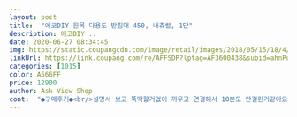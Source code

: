 ```yaml
---
layout: post 
title:  "에코DIY 원목 다용도 받침대 450, 내츄럴, 1단" 
description: 에코DIY ..
date: 2020-06-27 08:34:45 
img: https://static.coupangcdn.com/image/retail/images/2018/05/15/18/4/5c4e7f14-ee0a-437b-889f-7485eadcae32.jpg 
linkUrl: https://link.coupang.com/re/AFFSDP?lptag=AF3600438&subid=ahnPublicAsk&pageKey=92284163&itemId=286759998&vendorItemId=3703843176&traceid=V0-113-0131b0307f45afbe 
categories: [1015] 
color: A566FF 
price: 12900 
author: Ask View Shop 
cont:  "●구매후기●<br/>설명서 보고 뚝딱할거없이 끼우고 연결해서 10분도 안걸린거같아요<br/>구입한거라 아침에 완성해서 사무실에 가져왔어요^^<br/>근데 너무 맘에 들어요<br/>근데 너무 작아요 ㅜㅜ<br/>나무가 튼튼하고 매끈하니 좋습니다 딱 원하던 사이즈라 대만족이에요<br/>다리가 안들어간다는 리뷰가 많던데 저도 그냥 위에서 바로 내려넣으니까 안 들어가더라구요.<br/><br/>사무실에서 책상아래 놓고 발받침으로 사용하려고<br/>상판을 뒤집은 상태에서 한 손으론 상판이 움직이지 않게 잡고 다리를 힘을 줘 누르면서 좌우로 왔다갔다하면 잘 들어가요.<br/> 한 손으로 힘들면 무릎으로 상판을 누르고 두 손으로 다리를 흔들어서 넣어주세요.<br/> 그냥 쑥쑥 잘 들어가요<br/>어머 이 사이즈는 무엇??<br/>완전 미니 미니 사이즈에여<br/>용도를 바꿀듯해요<br/>울 아이들 밥그릇 받침으로<br/>원목은 아주 좋아요<br/>저녁에 주문하고 새벽배송으로 받았어요<br/>저렴하니까라고 생각하기엔 퀄리티대비 비싼거 같기도하고.<br/>.<br/><br/>조립 쉽고 1분만에 뚝딱! 감사합니다<br/>조립은 아주 간단하게 다리를 상판에 끼워넣고 보강대를 연결하는 거에요.<br/><br/>조립은 완전쉽고<br/>쨋든 완성품은 괜찮아요.<br/><br/>화분 놓을 곳이 필요해서 찾다가 마음에 들어 구매했습니다.<br/> 그러나 다른 분들 후기에 나와있듯이 한쪽 다리 끼우는게 너무 두꺼워서 안들어가더군요.<br/> 반품할까 생각하다가 귀찮은 관계로 커터칼로 깎아서 끼우니 다행히도 맞더군요.<br/> 조립해놓고 보면은 참 좋은 상품인거 같아요.<br/> 튼튼하고 화분이랑 어울려요<br/>화분 받침으로 구매한거였는데 생각보다 상판 마감이나 사이즈가 괜찮아서 다과상으로 사용하려고요ㅎㅎ 화분은 그냥 바닥에 두죠 뭐.<br/><br/>설명서 보고 뚝딱할거없이 끼우고 연결해서 10분도 안걸린거같아요<br/>구입한거라 아침에 완성해서 사무실에 가져왔어요^^<br/>근데 너무 맘에 들어요<br/>근데 너무 작아요 ㅜㅜ<br/>나무가 튼튼하고 매끈하니 좋습니다 딱 원하던 사이즈라 대만족이에요<br/>다리가 안들어간다는 리뷰가 많던데 저도 그냥 위에서 바로 내려넣으니까 안 들어가더라구요.<br/><br/>사무실에서 책상아래 놓고 발받침으로 사용하려고<br/>상판을 뒤집은 상태에서 한 손으론 상판이 움직이지 않게 잡고 다리를 힘을 줘 누르면서 좌우로 왔다갔다하면 잘 들어가요.<br/> 한 손으로 힘들면 무릎으로 상판을 누르고 두 손으로 다리를 흔들어서 넣어주세요.<br/> 그냥 쑥쑥 잘 들어가요<br/>어머 이 사이즈는 무엇??<br/>완전 미니 미니 사이즈에여<br/>용도를 바꿀듯해요<br/>울 아이들 밥그릇 받침으로<br/>원목은 아주 좋아요<br/>저녁에 주문하고 새벽배송으로 받았어요<br/>저렴하니까라고 생각하기엔 퀄리티대비 비싼거 같기도하고.<br/>.<br/><br/>조립 쉽고 1분만에 뚝딱! 감사합니다<br/>조립은 아주 간단하게 다리를 상판에 끼워넣고 보강대를 연결하는 거에요.<br/><br/>조립은 완전쉽고<br/>쨋든 완성품은 괜찮아요.<br/><br/>화분 놓을 곳이 필요해서 찾다가 마음에 들어 구매했습니다.<br/> 그러나 다른 분들 후기에 나와있듯이 한쪽 다리 끼우는게 너무 두꺼워서 안들어가더군요.<br/> 반품할까 생각하다가 귀찮은 관계로 커터칼로 깎아서 끼우니 다행히도 맞더군요.<br/> 조립해놓고 보면은 참 좋은 상품인거 같아요.<br/> 튼튼하고 화분이랑 어울려요<br/>화분 받침으로 구매한거였는데 생각보다 상판 마감이나 사이즈가 괜찮아서 다과상으로 사용하려고요ㅎㅎ 화분은 그냥 바닥에 두죠 뭐.<br/><br/>" 
---
```

